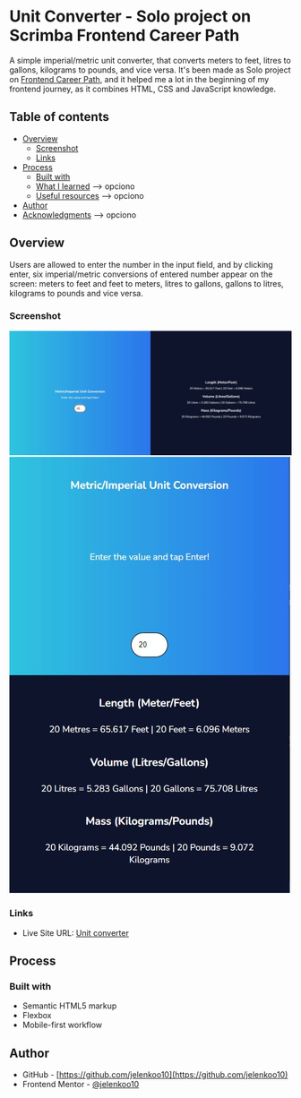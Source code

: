 # Unit Converter - Solo project on Scrimba Frontend Career Path

A simple imperial/metric unit converter, that converts meters to feet, litres to gallons, kilograms to pounds, and vice versa. It's been made as Solo project on [Frontend Career Path](https://scrimba.com/learn/frontend), and it helped me a lot in the beginning of my frontend journey, as it combines HTML, CSS and JavaScript knowledge.

## Table of contents

- [Overview](#overview)
  - [Screenshot](#screenshot)
  - [Links](#links)
- [Process](#process)
  - [Built with](#built-with)
  - [What I learned](#what-i-learned) --> opciono
  - [Useful resources](#useful-resources) --> opciono
- [Author](#author)
- [Acknowledgments](#acknowledgments) --> opciono

## Overview

Users are allowed to enter the number in the input field, and by clicking enter, six imperial/metric conversions of entered number appear on the screen: meters to feet and feet to meters, litres to gallons, gallons to litres, kilograms to pounds and vice versa.

### Screenshot

![](./screenshots/screenshot1.jpg)
![](./screenshots/screenshot2.jpg)

### Links

- Live Site URL: [Unit converter](https://jelenkoo10.github.io/unit_converter)


## Process

### Built with

- Semantic HTML5 markup
- Flexbox
- Mobile-first workflow

## Author

- GitHub - [https://github.com/jelenkoo10](https://github.com/jelenkoo10)
- Frontend Mentor - [@jelenkoo10](https://www.frontendmentor.io/profile/jelenkoo10)


